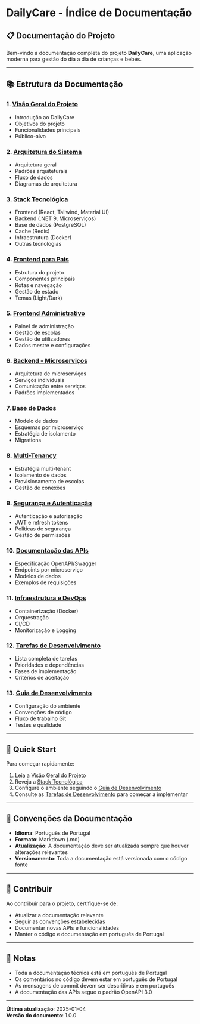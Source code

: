 # DailyCare - Índice de Documentação

## 📋 Documentação do Projeto

Bem-vindo à documentação completa do projeto **DailyCare**, uma aplicação moderna para gestão do dia a dia de crianças e bebés.

---

## 📚 Estrutura da Documentação

### 1. [Visão Geral do Projeto](./01-VISAO-GERAL.md)
- Introdução ao DailyCare
- Objetivos do projeto
- Funcionalidades principais
- Público-alvo

### 2. [Arquitetura do Sistema](./02-ARQUITETURA.md)
- Arquitetura geral
- Padrões arquiteturais
- Fluxo de dados
- Diagramas de arquitetura

### 3. [Stack Tecnológica](./03-STACK-TECNOLOGICA.md)
- Frontend (React, Tailwind, Material UI)
- Backend (.NET 9, Microserviços)
- Base de dados (PostgreSQL)
- Cache (Redis)
- Infraestrutura (Docker)
- Outras tecnologias

### 4. [Frontend para Pais](./04-FRONTEND-PAIS.md)
- Estrutura do projeto
- Componentes principais
- Rotas e navegação
- Gestão de estado
- Temas (Light/Dark)

### 5. [Frontend Administrativo](./05-FRONTEND-ADMIN.md)
- Painel de administração
- Gestão de escolas
- Gestão de utilizadores
- Dados mestre e configurações

### 6. [Backend - Microserviços](./06-BACKEND-MICROSERVICOS.md)
- Arquitetura de microserviços
- Serviços individuais
- Comunicação entre serviços
- Padrões implementados

### 7. [Base de Dados](./07-BASE-DADOS.md)
- Modelo de dados
- Esquemas por microserviço
- Estratégia de isolamento
- Migrations

### 8. [Multi-Tenancy](./08-MULTI-TENANCY.md)
- Estratégia multi-tenant
- Isolamento de dados
- Provisionamento de escolas
- Gestão de conexões

### 9. [Segurança e Autenticação](./09-SEGURANCA-AUTENTICACAO.md)
- Autenticação e autorização
- JWT e refresh tokens
- Políticas de segurança
- Gestão de permissões

### 10. [Documentação das APIs](./10-API-DOCUMENTACAO.md)
- Especificação OpenAPI/Swagger
- Endpoints por microserviço
- Modelos de dados
- Exemplos de requisições

### 11. [Infraestrutura e DevOps](./11-INFRAESTRUTURA.md)
- Containerização (Docker)
- Orquestração
- CI/CD
- Monitorização e Logging

### 12. [Tarefas de Desenvolvimento](./12-TAREFAS-DESENVOLVIMENTO.md)
- Lista completa de tarefas
- Prioridades e dependências
- Fases de implementação
- Critérios de aceitação

### 13. [Guia de Desenvolvimento](./13-GUIA-DESENVOLVIMENTO.md)
- Configuração do ambiente
- Convenções de código
- Fluxo de trabalho Git
- Testes e qualidade

---

## 🎯 Quick Start

Para começar rapidamente:

1. Leia a [Visão Geral do Projeto](./01-VISAO-GERAL.md)
2. Reveja a [Stack Tecnológica](./03-STACK-TECNOLOGICA.md)
3. Configure o ambiente seguindo o [Guia de Desenvolvimento](./13-GUIA-DESENVOLVIMENTO.md)
4. Consulte as [Tarefas de Desenvolvimento](./12-TAREFAS-DESENVOLVIMENTO.md) para começar a implementar

---

## 📖 Convenções da Documentação

- **Idioma**: Português de Portugal
- **Formato**: Markdown (.md)
- **Atualização**: A documentação deve ser atualizada sempre que houver alterações relevantes
- **Versionamento**: Toda a documentação está versionada com o código fonte

---

## 🤝 Contribuir

Ao contribuir para o projeto, certifique-se de:
- Atualizar a documentação relevante
- Seguir as convenções estabelecidas
- Documentar novas APIs e funcionalidades
- Manter o código e documentação em português de Portugal

---

## 📝 Notas

- Toda a documentação técnica está em português de Portugal
- Os comentários no código devem estar em português de Portugal
- As mensagens de commit devem ser descritivas e em português
- A documentação das APIs segue o padrão OpenAPI 3.0

---

**Última atualização**: 2025-01-04  
**Versão do documento**: 1.0.0
